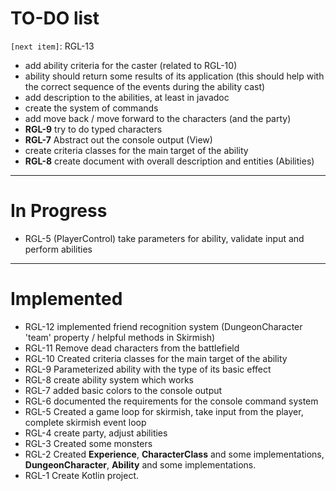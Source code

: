 # TO-DO list

`[next item]`: RGL-13

* add ability criteria for the caster (related to RGL-10)
* ability should return some results of its application 
    (this should help with the correct sequence of the events during the ability cast)
* add description to the abilities, at least in javadoc
* create the system of commands
* add move back / move forward to the characters (and the party)
* **RGL-9** try to do typed characters
* **RGL-7** Abstract out the console output (View)
* create criteria classes for the main target of the ability 
* **RGL-8** create document with overall description and entities (Abilities)

----
# In Progress

* RGL-5 (PlayerControl) take parameters for ability, validate input and perform abilities

----
# Implemented 

* RGL-12 implemented friend recognition system (DungeonCharacter 'team' property / helpful methods in Skirmish)
* RGL-11 Remove dead characters from the battlefield
* RGL-10 Created criteria classes for the main target of the ability
* RGL-9 Parameterized ability with the type of its basic effect
* RGL-8 create ability system which works
* RGL-7 added basic colors to the console output
* RGL-6 documented the requirements for the console command system
* RGL-5 Created a game loop for skirmish, take input from the player, complete skirmish event loop
* RGL-4 create party, adjust abilities
* RGL-3 Created some monsters
* RGL-2 Created **Experience**, **CharacterClass** and some implementations, **DungeonCharacter**,
    **Ability** and some implementations.
* RGL-1 Create Kotlin project.
